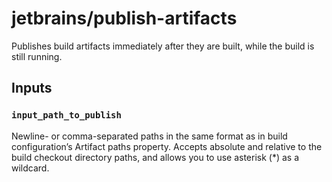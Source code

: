 # jetbrains/publish-artifacts

Publishes build artifacts immediately after they are built, while the build is still running.

## Inputs

### `input_path_to_publish`
Newline- or comma-separated paths in the same format as in build configuration’s Artifact paths property. 
Accepts absolute and relative to the build checkout directory paths, and allows you to use asterisk (*) as a wildcard.
